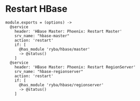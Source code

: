 
# Restart HBase

    module.exports = (options) ->
      @service
        header: 'HBase Master: Phoenix: Restart Master'
        srv_name: "hbase-master"
        action: 'restart'
        if: [
          @has_module 'ryba/hbase/master'
          -> @status()
        ]
      @service
        header: 'HBase Master: Phoenix: Restart RegionServer'
        srv_name: "hbase-regionserver"
        action: 'restart'
        if: [
          @has_module 'ryba/hbase/regionserver'
          -> @status()
        ]
